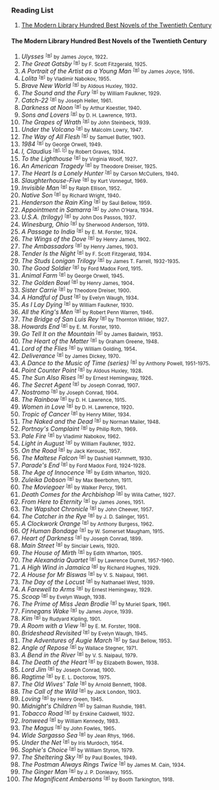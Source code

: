 <h3>Reading List</h3>

<ol>
  <li><a href="#m1">The Modern Library Hundred Best Novels of the Twentieth Century</a></li>
</ol>

<h4><a name="m1">The Modern Library Hundred Best Novels of the Twentieth Century</a></h4>
<ol>
  <li><cite>Ulysses</cite> <small><sup><a href="https://en.wikipedia.org/wiki/Ulysses_(novel)">[w]</a></sup></small> <small>by James Joyce, 1922</small>.</li>
  <li><cite>The Great Gatsby</cite> <small><sup><a href="https://en.wikipedia.org/wiki/The_Great_Gatsby">[w]</a></sup></small> <small>by F. Scott Fitzgerald, 1925</small>.</li>
    <li><cite>A Portrait of the Artist as a Young Man</cite> <small><sup><a href="https://en.wikipedia.org/wiki/A_Portrait_of_the_Artist_as_a_Young_Man">[w]</a></sup></small> <small>by James Joyce, 1916</small>.</li>
    <li><cite>Lolita</cite> <small><sup><a href="https://en.wikipedia.org/wiki/Lolita">[w]</a></sup></small> <small>by Vladimir Nabokov, 1955</small>.</li>
    <li><cite>Brave New World</cite> <small><sup><a href="https://en.wikipedia.org/wiki/Brave_New_World">[w]</a></sup></small> <small>by Aldous Huxley, 1932</small>.</li>
    <li><cite>The Sound and the Fury</cite> <small><sup><a href="https://en.wikipedia.org/wiki/The_Sound_and_the_Fury">[w]</a></sup></small> <small>by William Faulkner, 1929</small>.</li>
    <li><cite>Catch-22</cite> <small><sup><a href="https://en.wikipedia.org/wiki/Catch-22">[w]</a></sup></small> <small>by Joseph Heller, 1961</small>.</li>
    <li><cite>Darkness at Noon</cite> <small><sup><a href="https://en.wikipedia.org/wiki/Darkness_at_Noon">[w]</a></sup></small> <small>by Arthur Koestler, 1940</small>.</li>
    <li><cite>Sons and Lovers</cite> <small><sup><a href="https://en.wikipedia.org/wiki/Sons_and_Lovers">[w]</a></sup></small> <small>by D. H. Lawrence, 1913</small>.</li>
    <li><cite>The Grapes of Wrath</cite> <small><sup><a href="https://en.wikipedia.org/wiki/The_Grapes_of_Wrath">[w]</a></sup></small> <small>by John Steinbeck, 1939</small>.</li>
    <li><cite>Under the Volcano</cite> <small><sup><a href="https://en.wikipedia.org/wiki/Under_the_Volcano">[w]</a></sup></small> <small>by Malcolm Lowry, 1947</small>.</li>
    <li><cite>The Way of All Flesh</cite> <small><sup><a href="https://en.wikipedia.org/wiki/The_Way_of_All_Flesh">[w]</a></sup></small> <small>by Samuel Butler, 1903</small>.</li>
    <li><cite>1984</cite> <small><sup><a href="https://en.wikipedia.org/wiki/Nineteen_Eighty-Four">[w]</a></sup></small> <small>by George Orwell, 1949</small>.</li>
    <li><cite>I, Claudius</cite> <small><sup><a href="https://en.wikipedia.org/wiki/I,_Claudius">[w]</a>, <a href="https://www.goodreads.com/book/show/480699.I_Claudius">[r]</a></sup></small> <small>by Robert Graves, 1934</small>.</li>
    <li><cite>To the Lighthouse</cite> <small><sup><a href="https://en.wikipedia.org/wiki/To_the_Lighthouse">[w]</a></sup></small> <small>by Virginia Woolf, 1927</small>.</li>
    <li><cite>An American Tragedy</cite> <small><sup><a href="https://en.wikipedia.org/wiki/An_American_Tragedy">[w]</a></sup></small> <small>by Theodore Dreiser, 1925</small>.</li>
    <li><cite>The Heart Is a Lonely Hunter</cite> <small><sup><a href="https://en.wikipedia.org/wiki/The_Heart_Is_a_Lonely_Hunter">[w]</a></sup></small> <small>by Carson McCullers, 1940</small>.</li>
    <li><cite>Slaughterhouse-Five</cite> <small><sup><a href="https://en.wikipedia.org/wiki/Slaughterhouse-Five">[w]</a></sup></small> <small>by Kurt Vonnegut, 1969</small>.</li>
    <li><cite>Invisible Man</cite> <small><sup><a href="https://en.wikipedia.org/wiki/Invisible_Man">[w]</a></sup></small> <small>by Ralph Ellison, 1952</small>.</li>
    <li><cite>Native Son</cite> <small><sup><a href="https://en.wikipedia.org/wiki/Native_Son">[w]</a></sup></small> <small>by Richard Wright, 1940</small>.</li>
    <li><cite>Henderson the Rain King</cite> <small><sup><a href="https://en.wikipedia.org/wiki/Henderson_the_Rain_King">[w]</a></sup></small> <small>by Saul Bellow, 1959</small>.</li>
    <li><cite>Appointment in Samarra</cite> <small><sup><a href="https://en.wikipedia.org/wiki/Appointment_in_Samarra">[w]</a></sup></small> <small>by John O’Hara, 1934</small>.</li>
    <li><cite>U.S.A. (trilogy)</cite> <small><sup><a href="https://en.wikipedia.org/wiki/U.S.A._(trilogy)">[w]</a></sup></small> <small>by John Dos Passos, 1937</small>.</li>
    <li><cite>Winesburg, Ohio</cite> <small><sup><a href="https://en.wikipedia.org/wiki/Winesburg,_Ohio">[w]</a></sup></small> <small>by Sherwood Anderson, 1919</small>.</li>
    <li><cite>A Passage to India</cite> <small><sup><a href="https://en.wikipedia.org/wiki/A_Passage_to_India">[w]</a></sup></small> <small>by E. M. Forster, 1924</small>.</li>
    <li><cite>The Wings of the Dove</cite> <small><sup><a href="https://en.wikipedia.org/wiki/The_Wings_of_the_Dove">[w]</a></sup></small> <small>by Henry James, 1902</small>.</li>
    <li><cite>The Ambassadors</cite> <small><sup><a href="https://en.wikipedia.org/wiki/The_Ambassadors">[w]</a></sup></small> <small>by Henry James, 1903</small>.</li>
    <li><cite>Tender Is the Night</cite> <small><sup><a href="https://en.wikipedia.org/wiki/Tender_Is_the_Night">[w]</a></sup></small> <small>by F. Scott Fitzgerald, 1934</small>.</li>
    <li><cite>The Studs Lonigan Trilogy</cite> <small><sup><a href="https://en.wikipedia.org/wiki/Studs_Lonigan">[w]</a></sup></small> <small>by James T. Farrell, 1932-1935</small>.</li>
    <li><cite>The Good Soldier</cite> <small><sup><a href="https://en.wikipedia.org/wiki/The_Good_Soldier">[w]</a></sup></small> <small>by Ford Madox Ford, 1915</small>.</li>
    <li><cite>Animal Farm</cite> <small><sup><a href="https://en.wikipedia.org/wiki/Animal_Farm">[w]</a></sup></small> <small>by George Orwell, 1945</small>.</li>
    <li><cite>The Golden Bowl</cite> <small><sup><a href="https://en.wikipedia.org/wiki/The_Golden_Bowl">[w]</a></sup></small> <small>by Henry James, 1904</small>.</li>
    <li><cite>Sister Carrie</cite> <small><sup><a href="https://en.wikipedia.org/wiki/Sister_Carrie">[w]</a></sup></small> <small>by Theodore Dreiser, 1900</small>.</li>
    <li><cite>A Handful of Dust</cite> <small><sup><a href="https://en.wikipedia.org/wiki/A_Handful_of_Dust">[w]</a></sup></small> <small>by Evelyn Waugh, 1934</small>.</li>
    <li><cite>As I Lay Dying</cite> <small><sup><a href="https://en.wikipedia.org/wiki/As_I_Lay_Dying">[w]</a></sup></small> <small>by William Faulkner, 1930</small>.</li>
    <li><cite>All the King's Men</cite> <small><sup><a href="https://en.wikipedia.org/wiki/All_the_King%27s_Men">[w]</a></sup></small> <small>by Robert Penn Warren, 1946</small>.</li>
    <li><cite>The Bridge of San Luis Rey</cite> <small><sup><a href="https://en.wikipedia.org/wiki/The_Bridge_of_San_Luis_Rey">[w]</a></sup></small> <small>by Thornton Wilder, 1927</small>.</li>
    <li><cite>Howards End</cite> <small><sup><a href="https://en.wikipedia.org/wiki/Howards_End">[w]</a></sup></small> <small>by E. M. Forster, 1910</small>.</li>
    <li><cite>Go Tell It on the Mountain</cite> <small><sup><a href="https://en.wikipedia.org/wiki/Go_Tell_It_on_the_Mountain_(novel)">[w]</a></sup></small> <small>by James Baldwin, 1953</small>.</li>
    <li><cite>The Heart of the Matter</cite> <small><sup><a href="https://en.wikipedia.org/wiki/The_Heart_of_the_Matter">[w]</a></sup></small> <small>by Graham Greene, 1948</small>.</li>
    <li><cite>Lord of the Flies</cite> <small><sup><a href="https://en.wikipedia.org/wiki/Lord_of_the_Flies">[w]</a></sup></small> <small>by William Golding, 1954</small>.</li>
    <li><cite>Deliverance</cite> <small><sup><a href="https://en.wikipedia.org/wiki/Deliverance_(novel)">[w]</a></sup></small> <small>by James Dickey, 1970</small>.</li>
    <li><cite>A Dance to the Music of Time (series)</cite> <small><sup><a href="https://en.wikipedia.org/wiki/A_Dance_to_the_Music_of_Time">[w]</a></sup></small> <small>by Anthony Powell, 1951-1975</small>.</li>
    <li><cite>Point Counter Point</cite> <small><sup><a href="https://en.wikipedia.org/wiki/Point_Counter_Point">[w]</a></sup></small> <small>by Aldous Huxley, 1928</small>.</li>
    <li><cite>The Sun Also Rises</cite> <small><sup><a href="https://en.wikipedia.org/wiki/The_Sun_Also_Rises">[w]</a></sup></small> <small>by Ernest Hemingway, 1926</small>.</li>
    <li><cite>The Secret Agent</cite> <small><sup><a href="https://en.wikipedia.org/wiki/The_Secret_Agent">[w]</a></sup></small> <small>by Joseph Conrad, 1907</small>.</li>
    <li><cite>Nostromo</cite> <small><sup><a href="https://en.wikipedia.org/wiki/Nostromo">[w]</a></sup></small> <small>by Joseph Conrad, 1904</small>.</li>
    <li><cite>The Rainbow</cite> <small><sup><a href="https://en.wikipedia.org/wiki/The_Rainbow">[w]</a></sup></small> <small>by D. H. Lawrence, 1915</small>.</li>
    <li><cite>Women in Love</cite> <small><sup><a href="https://en.wikipedia.org/wiki/Women_in_Love">[w]</a></sup></small> <small>by D. H. Lawrence, 1920</small>.</li>
    <li><cite>Tropic of Cancer</cite> <small><sup><a href="https://en.wikipedia.org/wiki/Tropic_of_Cancer_(novel)">[w]</a></sup></small> <small>by Henry Miller, 1934</small>.</li>
    <li><cite>The Naked and the Dead</cite> <small><sup><a href="https://en.wikipedia.org/wiki/The_Naked_and_the_Dead">[w]</a></sup></small> <small>by Norman Mailer, 1948</small>.</li>
    <li><cite>Portnoy's Complaint</cite> <small><sup><a href="https://en.wikipedia.org/wiki/Portnoy%27s_Complaint">[w]</a></sup></small> <small>by Philip Roth, 1969</small>.</li>
    <li><cite>Pale Fire</cite> <small><sup><a href="https://en.wikipedia.org/wiki/Pale_Fire">[w]</a></sup></small> <small>by Vladimir Nabokov, 1962</small>.</li>
    <li><cite>Light in August</cite> <small><sup><a href="https://en.wikipedia.org/wiki/Light_in_August">[w]</a></sup></small> <small>by William Faulkner, 1932</small>.</li>
    <li><cite>On the Road</cite> <small><sup><a href="https://en.wikipedia.org/wiki/On_the_Road">[w]</a></sup></small> <small>by Jack Kerouac, 1957</small>.</li>
    <li><cite>The Maltese Falcon</cite> <small><sup><a href="https://en.wikipedia.org/wiki/The_Maltese_Falcon_(novel)">[w]</a></sup></small> <small>by Dashiell Hammett, 1930</small>.</li>
    <li><cite>Parade's End</cite> <small><sup><a href="https://en.wikipedia.org/wiki/Parade%27s_End">[w]</a></sup></small> <small>by Ford Madox Ford, 1924-1928</small>.</li>
    <li><cite>The Age of Innocence</cite> <small><sup><a href="https://en.wikipedia.org/wiki/The_Age_of_Innocence">[w]</a></sup></small> <small>by Edith Wharton, 1920</small>.</li>
    <li><cite>Zuleika Dobson</cite> <small><sup><a href="https://en.wikipedia.org/wiki/Zuleika_Dobson">[w]</a></sup></small> <small>by Max Beerbohm, 1911</small>.</li>
    <li><cite>The Moviegoer</cite> <small><sup><a href="https://en.wikipedia.org/wiki/The_Moviegoer">[w]</a></sup></small> <small>by Walker Percy, 1961</small>.</li>
    <li><cite>Death Comes for the Archbishop</cite> <small><sup><a href="https://en.wikipedia.org/wiki/Death_Comes_for_the_Archbishop">[w]</a></sup></small> <small>by Willa Cather, 1927</small>.</li>
    <li><cite>From Here to Eternity</cite> <small><sup><a href="https://en.wikipedia.org/wiki/From_Here_to_Eternity_(novel)">[w]</a></sup></small> <small>by James Jones, 1951</small>.</li>
    <li><cite>The Wapshot Chronicle</cite> <small><sup><a href="https://en.wikipedia.org/wiki/The_Wapshot_Chronicle">[w]</a></sup></small> <small>by John Cheever, 1957</small>.</li>
    <li><cite>The Catcher in the Rye</cite> <small><sup><a href="https://en.wikipedia.org/wiki/The_Catcher_in_the_Rye">[w]</a></sup></small> <small>by J. D. Salinger, 1951</small>.</li>
    <li><cite>A Clockwork Orange</cite> <small><sup><a href="https://en.wikipedia.org/wiki/A_Clockwork_Orange_(novel)">[w]</a></sup></small> <small>by Anthony Burgess, 1962</small>.</li>
    <li><cite>Of Human Bondage</cite> <small><sup><a href="https://en.wikipedia.org/wiki/Of_Human_Bondage">[w]</a></sup></small> <small>by W. Somerset Maugham, 1915</small>.</li>
    <li><cite>Heart of Darkness</cite> <small><sup><a href="https://en.wikipedia.org/wiki/Heart_of_Darkness">[w]</a></sup></small> <small>by Joseph Conrad, 1899</small>.</li>
    <li><cite>Main Street</cite> <small><sup><a href="https://en.wikipedia.org/wiki/Main_Street_(novel)">[w]</a></sup></small> <small>by Sinclair Lewis, 1920</small>.</li>
    <li><cite>The House of Mirth</cite> <small><sup><a href="https://en.wikipedia.org/wiki/The_House_of_Mirth">[w]</a></sup></small> <small>by Edith Wharton, 1905</small>.</li>
    <li><cite>The Alexandria Quartet</cite> <small><sup><a href="https://en.wikipedia.org/wiki/The_Alexandria_Quartet">[w]</a></sup></small> <small>by Lawrence Durrell, 1957-1960</small>.</li>
    <li><cite>A High Wind in Jamaica</cite> <small><sup><a href="https://en.wikipedia.org/wiki/A_High_Wind_in_Jamaica_(novel)">[w]</a></sup></small> <small>by Richard Hughes, 1929</small>.</li>
    <li><cite>A House for Mr Biswas</cite> <small><sup><a href="https://en.wikipedia.org/wiki/A_House_for_Mr_Biswas">[w]</a></sup></small> <small>by V. S. Naipaul, 1961</small>.</li>
    <li><cite>The Day of the Locust</cite> <small><sup><a href="https://en.wikipedia.org/wiki/The_Day_of_the_Locust">[w]</a></sup></small> <small>by Nathanael West, 1939</small>.</li>
    <li><cite>A Farewell to Arms</cite> <small><sup><a href="https://en.wikipedia.org/wiki/A_Farewell_to_Arms">[w]</a></sup></small> <small>by Ernest Hemingway, 1929</small>.</li>
    <li><cite>Scoop</cite> <small><sup><a href="https://en.wikipedia.org/wiki/Scoop_(novel)">[w]</a></sup></small> <small>by Evelyn Waugh, 1938</small>.</li>
    <li><cite>The Prime of Miss Jean Brodie</cite> <small><sup><a href="https://en.wikipedia.org/wiki/The_Prime_of_Miss_Jean_Brodie_(novel)">[w]</a></sup></small> <small>by Muriel Spark, 1961</small>.</li>
    <li><cite>Finnegans Wake</cite> <small><sup><a href="https://en.wikipedia.org/wiki/Finnegans_Wake">[w]</a></sup></small> <small>by James Joyce, 1939</small>.</li>
    <li><cite>Kim</cite> <small><sup><a href="https://en.wikipedia.org/wiki/Kim_(novel)">[w]</a></sup></small> <small>by Rudyard Kipling, 1901</small>.</li>
    <li><cite>A Room with a View</cite> <small><sup><a href="https://en.wikipedia.org/wiki/A_Room_with_a_View">[w]</a></sup></small> <small>by E. M. Forster, 1908</small>.</li>
    <li><cite>Brideshead Revisited</cite> <small><sup><a href="https://en.wikipedia.org/wiki/Brideshead_Revisited">[w]</a></sup></small> <small>by Evelyn Waugh, 1945</small>.</li>
    <li><cite>The Adventures of Augie March</cite> <small><sup><a href="https://en.wikipedia.org/wiki/The_Adventures_of_Augie_March">[w]</a></sup></small> <small>by Saul Bellow, 1953</small>.</li>
    <li><cite>Angle of Repose</cite> <small><sup><a href="https://en.wikipedia.org/wiki/Angle_of_Repose">[w]</a></sup></small> <small>by Wallace Stegner, 1971</small>.</li>
    <li><cite>A Bend in the River</cite> <small><sup><a href="https://en.wikipedia.org/wiki/A_Bend_in_the_River">[w]</a></sup></small> <small>by V. S. Naipaul, 1979</small>.</li>
    <li><cite>The Death of the Heart</cite> <small><sup><a href="https://en.wikipedia.org/wiki/The_Death_of_the_Heart">[w]</a></sup></small> <small>by Elizabeth Bowen, 1938</small>.</li>
    <li><cite>Lord Jim</cite> <small><sup><a href="https://en.wikipedia.org/wiki/Lord_Jim">[w]</a></sup></small> <small>by Joseph Conrad, 1900</small>.</li>
    <li><cite>Ragtime</cite> <small><sup><a href="https://en.wikipedia.org/wiki/Ragtime_(novel)">[w]</a></sup></small> <small>by E. L. Doctorow, 1975</small>.</li>
    <li><cite>The Old Wives' Tale</cite> <small><sup><a href="https://en.wikipedia.org/wiki/The_Old_Wives%27_Tale">[w]</a></sup></small> <small>by Arnold Bennett, 1908</small>.</li>
    <li><cite>The Call of the Wild</cite> <small><sup><a href="https://en.wikipedia.org/wiki/The_Call_of_the_Wild">[w]</a></sup></small> <small>by Jack London, 1903</small>.</li>
    <li><cite>Loving</cite> <small><sup><a href="https://en.wikipedia.org/wiki/Loving_(novel)">[w]</a></sup></small> <small>by Henry Green, 1945</small>.</li>
    <li><cite>Midnight's Children</cite> <small><sup><a href="https://en.wikipedia.org/wiki/Midnight%27s_Children">[w]</a></sup></small> <small>by Salman Rushdie, 1981</small>.</li>
    <li><cite>Tobacco Road</cite> <small><sup><a href="https://en.wikipedia.org/wiki/Tobacco_Road_(novel)">[w]</a></sup></small> <small>by Erskine Caldwell, 1932</small>.</li>
    <li><cite>Ironweed</cite> <small><sup><a href="https://en.wikipedia.org/wiki/Ironweed_(novel)">[w]</a></sup></small> <small>by William Kennedy, 1983</small>.</li>
    <li><cite>The Magus</cite> <small><sup><a href="https://en.wikipedia.org/wiki/The_Magus_(novel)">[w]</a></sup></small> <small>by John Fowles, 1965</small>.</li>
    <li><cite>Wide Sargasso Sea</cite> <small><sup><a href="https://en.wikipedia.org/wiki/Wide_Sargasso_Sea">[w]</a></sup></small> <small>by Jean Rhys, 1966</small>.</li>
    <li><cite>Under the Net</cite> <small><sup><a href="https://en.wikipedia.org/wiki/Under_the_Net">[w]</a></sup></small> <small>by Iris Murdoch, 1954</small>.</li>
    <li><cite>Sophie's Choice</cite> <small><sup><a href="https://en.wikipedia.org/wiki/Sophie%27s_Choice_(novel)">[w]</a></sup></small> <small>by William Styron, 1979</small>.</li>
    <li><cite>The Sheltering Sky</cite> <small><sup><a href="https://en.wikipedia.org/wiki/The_Sheltering_Sky">[w]</a></sup></small> <small>by Paul Bowles, 1949</small>.</li>
    <li><cite>The Postman Always Rings Twice</cite> <small><sup><a href="https://en.wikipedia.org/wiki/The_Postman_Always_Rings_Twice_(novel)">[w]</a></sup></small> <small>by James M. Cain, 1934</small>.</li>
    <li><cite>The Ginger Man</cite> <small><sup><a href="https://en.wikipedia.org/wiki/The_Ginger_Man">[w]</a></sup></small> <small>by J. P. Donleavy, 1955</small>.</li>
    <li><cite>The Magnificent Ambersons</cite> <small><sup><a href="https://en.wikipedia.org/wiki/The_Magnificent_Ambersons">[w]</a></sup></small> <small>by Booth Tarkington, 1918</small>.</li>
</ol>
